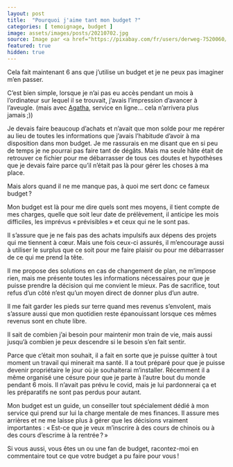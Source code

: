 ```yaml
---
layout: post
title:  "Pourquoi j'aime tant mon budget ?"
categories: [ temoignage, budget ]
image: assets/images/posts/20210702.jpg
source: Image par <a href="https://pixabay.com/fr/users/derweg-7520060/?utm_source=link-attribution&amp;utm_medium=referral&amp;utm_campaign=image&amp;utm_content=6320719">DerWeg</a> de <a href="https://pixabay.com/fr/?utm_source=link-attribution&amp;utm_medium=referral&amp;utm_campaign=image&amp;utm_content=6320719">Pixabay</a>
featured: true
hidden: true
---
```


Cela fait maintenant 6 ans que j’utilise un budget et je ne peux pas imaginer m’en passer. 

C’est bien simple, lorsque je n’ai pas eu accès pendant un mois à l’ordinateur sur lequel il se trouvait, j’avais l’impression d’avancer à l’aveugle. (mais avec [Agatha](../agatha_0-1), service en ligne… cela n’arrivera plus jamais ;))

Je devais faire beaucoup d’achats et n’avait que mon solde pour me repérer au lieu de toutes les informations que j’avais l’habitude d’avoir à ma disposition dans mon budget. Je me rassurais en me disant que en si peu de temps je ne pourrai pas faire tant de dégâts. Mais ma seule hâte était de retrouver ce fichier pour me débarrasser de tous ces doutes et hypothèses que je devais faire parce qu’il n’était pas là pour gérer les choses à ma place.

Mais alors quand il ne me manque pas, à quoi me sert donc ce fameux budget ? 

Mon budget est là pour me dire quels sont mes moyens, il tient compte de mes charges, quelle que soit leur date de prélèvement, il anticipe les mois difficiles, les imprévus « prévisibles » et ceux qui ne le sont pas. 

Il s’assure que je ne fais pas des achats impulsifs aux dépens des projets qui me tiennent à cœur. Mais une fois ceux-ci assurés, il m’encourage aussi à utiliser le surplus que ce soit pour me faire plaisir ou pour me débarrasser de ce qui me prend la tête.

Il me propose des solutions en cas de changement de plan, ne m’impose rien, mais me présente toutes les informations nécessaires pour que je puisse prendre la décision qui me convient le mieux. Pas de sacrifice, tout refus d’un côté n’est qu’un moyen direct de donner plus d’un autre.

Il me fait garder les pieds sur terre quand mes revenus s’envolent, mais s’assure aussi que mon quotidien reste épanouissant lorsque ces mêmes revenus sont en chute libre.

Il sait de combien j’ai besoin pour maintenir mon train de vie, mais aussi jusqu’à combien je peux descendre si le besoin s’en fait sentir.

Parce que c’était mon souhait, il a fait en sorte que je puisse quitter à tout moment un travail qui minerait ma santé. Il a tout préparé pour que je puisse devenir propriétaire le jour où je souhaiterai m’installer. Récemment il a même organisé une césure pour que je parte à l’autre bout du monde pendant 6 mois. Il n’avait pas prévu le covid, mais je lui pardonnerai ça et les préparatifs ne sont pas perdus pour autant.

Mon budget est un guide, un conseiller tout spécialement dédié à mon service qui prend sur lui la charge mentale de mes finances. Il assure mes arrières et ne me laisse plus à gérer que les décisions vraiment importantes : « Est-ce que je veux m’inscrire à des cours de chinois ou à des cours d’escrime à la rentrée ? »


Si vous aussi, vous êtes un ou une fan de budget, racontez-moi en commentaire tout ce que votre budget a pu faire pour vous !
